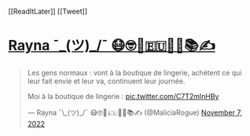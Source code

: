 [[ReadItLater]] [[Tweet]]

# [Rayna ¯\_(ツ)_/¯ 😷🤓🧬🇪🇺👩‍💻📚✍️](https://twitter.com/MaliciaRogue/status/1589610514430439424)

> Les gens normaux : vont à la boutique de lingerie, achètent ce qui leur fait envie et leur va, continuent leur journée.  
>   
> Moi à la boutique de lingerie : [pic.twitter.com/C7T2mlnHBy](https://t.co/C7T2mlnHBy)
> 
> — Rayna ¯\\\_(ツ)\_/¯ 😷🤓🧬🇪🇺👩‍💻📚✍️ (@MaliciaRogue) [November 7, 2022](https://twitter.com/MaliciaRogue/status/1589610514430439424?ref_src=twsrc%5Etfw)